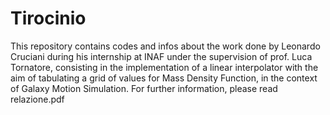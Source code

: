 # Tirocinio
This repository contains codes and infos about the work done by Leonardo Cruciani during his internship at INAF under the supervision of prof. Luca Tornatore, consisting in the implementation of a linear interpolator with the aim of tabulating a grid of values for Mass Density Function, in the context of Galaxy Motion Simulation.
For further information, please read relazione.pdf
